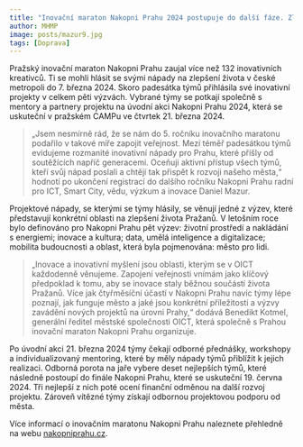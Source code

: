 ```yaml
---
title: "Inovační maraton Nakopni Prahu 2024 postupuje do další fáze. Zlepšovat život v metropoli chce téměř padesátka týmů"
author: MHMP
image: posts/mazur9.jpg
tags: [Doprava]
---
```

 
Pražský inovační maraton Nakopni Prahu zaujal více než 132 inovativních kreativců. Ti se mohli hlásit se svými nápady na zlepšení života v české metropoli do 7. března 2024. Skoro padesátka týmů přihlásila své inovativní projekty v celkem pěti výzvách. Vybrané týmy se potkají společně s mentory a partnery projektu na úvodní akci Nakopni Prahu 2024, která se uskuteční v pražském CAMPu ve čtvrtek 21. března 2024.

> „Jsem nesmírně rád, že se nám do 5. ročníku inovačního maratonu podařilo v takové míře zapojit veřejnost. Mezi téměř padesátkou týmů evidujeme rozmanité inovativní nápady pro Prahu, které přišly od soutěžících napříč generacemi. Oceňuji aktivní přístup všech týmů, kteří svůj nápad poslali a chtějí tak přispět k rozvoji našeho města,“ hodnotí po ukončení registrací do dalšího ročníku Nakopni Prahu radní pro ICT, Smart City, vědu, výzkum a inovace Daniel Mazur.

Projektové nápady, se kterými se týmy hlásily, se věnují jedné z výzev, které představují konkrétní oblasti na zlepšení života Pražanů. V letošním roce bylo definováno pro Nakopni Prahu pět výzev: životní prostředí a nakládání s energiemi; inovace a kultura; data, umělá inteligence a digitalizace; mobilita budoucnosti a oblast, která byla pojmenována: město pro lidi.

> „Inovace a inovativní myšlení jsou oblasti, kterým se v OICT každodenně věnujeme. Zapojení veřejnosti vnímám jako klíčový předpoklad k tomu, aby se inovace staly běžnou součástí života Pražanů. Více jak čtyřměsíční účastí v Nakopni Prahu navíc týmy lépe poznají, jak funguje město a jaké jsou konkrétní příležitosti a výzvy zavádění nových projektů na úrovni Prahy,“ dodává Benedikt Kotmel, generální ředitel městské společnosti OICT, která společně s Prahou inovační maraton Nakopni Prahu organizuje. 

Po úvodní akci 21. března 2024 týmy čekají odborné přednášky, workshopy a individualizovaný mentoring, které by měly nápady týmů přiblížit k jejich realizaci. Odborná porota na jaře vybere deset nejlepších týmů, které následně postoupí do finále Nakopni Prahu, které se uskuteční 19. června 2024. Tři nejlepší z nich poté ocení finanční odměnou na další rozvoj projektu. Zároveň vítězné týmy získají odbornou projektovou podporu od města.

Více informací o inovačním maratonu Nakopni Prahu naleznete přehledně na webu [nakopniprahu.cz](https://nakopniprahu.cz/).
